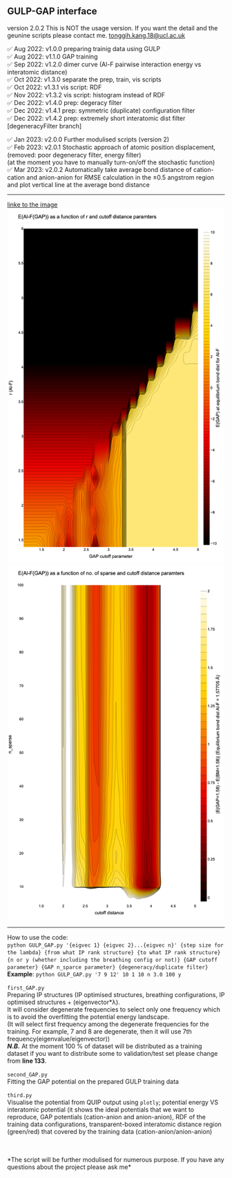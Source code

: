 ## GULP-GAP interface 
version 2.0.2
This is NOT the usage version. If you want the detail and the geunine scripts please contact me.
tonggih.kang.18@ucl.ac.uk

✅ Aug 2022: v1.0.0 preparing trainig data using GULP<br>
✅ Aug 2022: v1.1.0 GAP training<br>
✅ Sep 2022: v1.2.0 dimer curve (Al-F pairwise interaction energy vs interatomic distance)<br>
✅ Oct 2022: v1.3.0 separate the prep, train, vis scripts<br>
✅ Oct 2022: v1.3.1 vis script: RDF<br>
✅ Nov 2022: v1.3.2 vis script: histogram instead of RDF<br>
✅ Dec 2022: v1.4.0 prep: degeracy filter<br>
✅ Dec 2022: v1.4.1 prep: symmetric (duplicate) configuration filter<br>
✅ Dec 2022: v1.4.2 prep: extremely short interatomic dist filter [degeneracyFilter branch]<br>

✅ Jan 2023: v2.0.0 Further modulised scripts (version 2)<br>
✅ Feb 2023: v2.0.1 Stochastic approach of atomic position displacement, (removed: poor degeneracy filter, energy filter)<br>
(at the moment you have to manually turn-on/off the stochastic function)<br>
✅ Mar 2023: v2.0.2 Automatically take average bond distance of cation-cation and anion-anion for RMSE calculation in the ±0.5 angstrom region and plot vertical line at the average bond distance
* * *
[linke to the image](https://github.com/DGKang234/ML_POT/blob/degeneracyFilter/parameter_search/htmls)
![alt text](https://github.com/DGKang234/ML_POT/blob/degeneracyFilter/parameter_search/htmls/GAP_r-cutoff-energy.png)
![alt text](https://github.com/DGKang234/ML_POT/blob/degeneracyFilter/parameter_search/htmls/GAP_sparse-cutoff-energy_F-F.png)

* * *
How to use the code: <br>
```python GULP_GAP.py '{eigvec 1} {eigvec 2}...{eigvec n}' {step size for the lambda} {from what IP rank structure} {to what IP rank structure} {n or y (whether including the breathing config or not)} {GAP cutoff parameter} {GAP n_sparce parameter} {degeneracy/duplicate filter}```
<br>
**Example**: ```python GULP_GAP.py '7 9 12' 10 1 10 n 3.0 100 y```

```first_GAP.py```<br>
Preparing IP structures (IP optimised structures, breathing configurations, IP optimised structures + (eigenvector*λ). <br>
It will consider degenerate frequencies to select only one frequency which is to avoid the overfitting the potential energy landscape. <br>
(It will select first frequency among the degenerate frequencies for the training. For example, 7 and 8 are degenerate, then it will use 7th frequency(eigenvalue/eigenvector))
<br>
***N.B.*** At the moment 100 % of dataset will be distributed as a training dataset if you want to distribute some to validation/test set please change from **line 133**.

```second_GAP.py```<br>
Fitting the GAP potential on the prepared GULP training data

```third.py```<br>
Visualise the potential from QUIP output using ```plotly```; potential energy VS interatomic potential
(it shows the ideal potentials that we want to reproduce, GAP potentials (cation-anion and anion-anion), RDF of the training data configurations, transparent-boxed interatomic distance region (green/red) that covered by the training data (cation-anion/anion-anion) 

<br>
<br>
*The script will be further modulised for numerous purpose. If you have any questions about the project please ask me*
